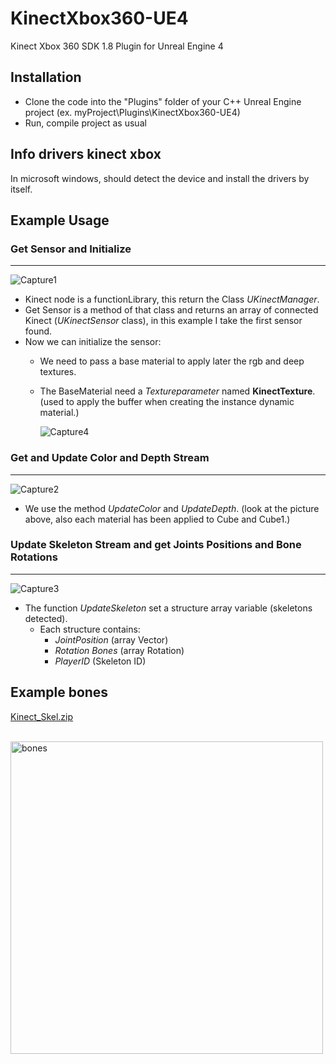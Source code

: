 # KinectXbox360-UE4
Kinect Xbox 360 SDK 1.8 Plugin for Unreal Engine 4

## Installation
- Clone the code into the "Plugins" folder of your C++ Unreal Engine project (ex. myProject\Plugins\KinectXbox360-UE4)
- Run, compile project as usual

## Info drivers kinect xbox
In microsoft windows, should detect the device and install the drivers by itself.
</br>
## Example Usage


### Get Sensor and Initialize
---------------------------------------

![Capture1](http://aledel.github.io/KinectXbox360-UE4/Images/Capture1.jpg)

- Kinect node is a functionLibrary, this return the Class *UKinectManager*.
- Get Sensor is a method of that class and returns an array of connected Kinect (*UKinectSensor* class),
  in this example I take the first sensor found.
- Now we can initialize the sensor:
  - We need to pass a base material to apply later the rgb and deep textures.
  - The BaseMaterial need a *Textureparameter* named **KinectTexture**. (used to apply the buffer when creating the instance dynamic material.)
    
    ![Capture4](http://aledel.github.io/KinectXbox360-UE4/Images/Capture4.JPG)




### Get and Update Color and Depth Stream
---------------------------------------

![Capture2](http://aledel.github.io/KinectXbox360-UE4/Images/Capture2.jpg)

- We use the method *UpdateColor* and *UpdateDepth*. (look at the picture above, also each material has been applied to Cube and Cube1.)



### Update Skeleton Stream and get Joints Positions and Bone Rotations
---------------------------------------

![Capture3](http://aledel.github.io/KinectXbox360-UE4/Images/kinect_bones_detail.jpg)

- The function *UpdateSkeleton* set a structure array variable (skeletons detected). 
  - Each structure contains:
    - *JointPosition* (array Vector)
    - *Rotation Bones* (array Rotation)
    - *PlayerID* (Skeleton ID)

## Example bones
[Kinect_Skel.zip](http://aledel.github.io/KinectXbox360-UE4/examples/Kinect_Skel.zip)

<p float='left'>
	<br>
	<img width="500" src="http://aledel.github.io/KinectXbox360-UE4/Images/bones.jpg" alt="bones">
	<br>
	<br>
	<br>
</p>



